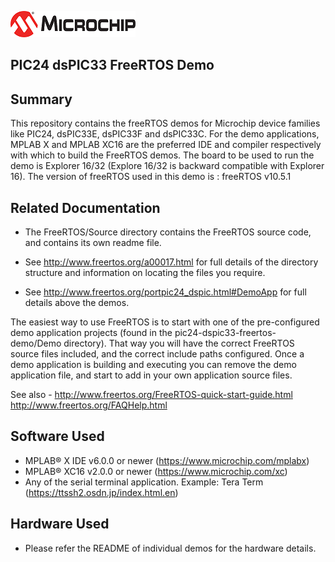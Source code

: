 ![image](images/microchip.jpg) 

## PIC24 dsPIC33 FreeRTOS Demo

## Summary

This repository contains the freeRTOS demos for Microchip device families like PIC24, dsPIC33E, dsPIC33F and dsPIC33C.
For the demo applications, MPLAB X and MPLAB XC16 are the preferred IDE and compiler respectively with which to build the FreeRTOS demos. 
The board to be used to run the demo is Explorer 16/32 (Explore 16/32 is backward compatible with Explorer 16).
The version of freeRTOS used in this demo is : freeRTOS v10.5.1

## Related Documentation

+ The FreeRTOS/Source directory contains the FreeRTOS source code, and contains
  its own readme file.

+ See http://www.freertos.org/a00017.html for full details of the directory 
  structure and information on locating the files you require.
  
+ See http://www.freertos.org/portpic24_dspic.html#DemoApp for full details above the demos.
  
The easiest way to use FreeRTOS is to start with one of the pre-configured demo 
application projects (found in the pic24-dspic33-freertos-demo/Demo directory).  That way you will
have the correct FreeRTOS source files included, and the correct include paths
configured.  Once a demo application is building and executing you can remove
the demo application file, and start to add in your own application source
files.

See also -
http://www.freertos.org/FreeRTOS-quick-start-guide.html
http://www.freertos.org/FAQHelp.html

## Software Used 

- MPLAB® X IDE v6.0.0 or newer (https://www.microchip.com/mplabx)
- MPLAB® XC16 v2.0.0 or newer (https://www.microchip.com/xc) 
- Any of the serial terminal application. Example: Tera Term (https://ttssh2.osdn.jp/index.html.en)


## Hardware Used

- Please refer the README of individual demos for the hardware details.

